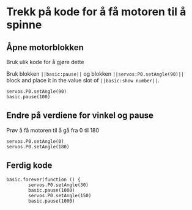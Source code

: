 # Trekk på kode for å få motoren til å spinne

## Åpne motorblokken
Bruk ulik kode for å gjøre dette

Bruk blokken ``||basic:pause||`` og blokken ``||servos:P0.setAngle(90)||`` block and place it in the value slot of ``||basic:show number||``.
```blocks
servos.P0.setAngle(90)
basic.pause(100)
```
## Endre på verdiene for vinkel og pause
Prøv å få motoren til å gå fra 0 til 180
```blocks
servos.P0.setAngle(0)
servos.P0.setAngle(180)
```
## Ferdig kode
```blocks
basic.forever(function () {
        servos.P0.setAngle(30)
        basic.pause(1000)
        servos.P0.setAngle(150)
        basic.pause(1000)
```